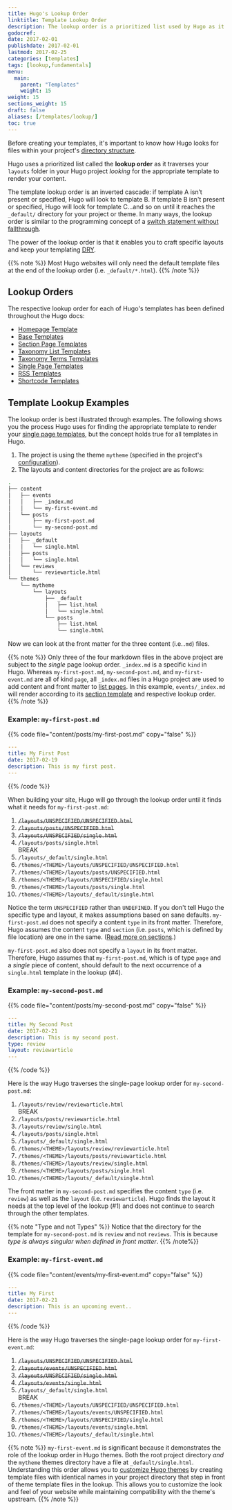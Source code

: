 ```yaml
---
title: Hugo's Lookup Order
linktitle: Template Lookup Order
description: The lookup order is a prioritized list used by Hugo as it traverses your files looking for the appropriate corresponding file to render your content.
godocref:
date: 2017-02-01
publishdate: 2017-02-01
lastmod: 2017-02-25
categories: [templates]
tags: [lookup,fundamentals]
menu:
  main:
    parent: "Templates"
    weight: 15
weight: 15
sections_weight: 15
draft: false
aliases: [/templates/lookup/]
toc: true
---
```


Before creating your templates, it's important to know how Hugo looks for files within your project's [directory structure][].

Hugo uses a prioritized list called the **lookup order** as it traverses your `layouts` folder in your Hugo project *looking* for the appropriate template to render your content.

The template lookup order is an inverted cascade: if template A isn’t present or specified, Hugo will look to template B. If template B isn't present or specified, Hugo will look for template C...and so on until it reaches the `_default/` directory for your project or theme. In many ways, the lookup order is similar to the programming concept of a [switch statement without fallthrough][switch].

The power of the lookup order is that it enables you to craft specific layouts and keep your templating [DRY][].

{{% note %}}
Most Hugo websites will only need the default template files at the end of the lookup order (i.e. `_default/*.html`).
{{% /note %}}

## Lookup Orders

The respective lookup order for each of Hugo's templates has been defined throughout the Hugo docs:

* [Homepage Template][home]
* [Base Templates][base]
* [Section Page Templates][sectionlookup]
* [Taxonomy List Templates][taxonomylookup]
* [Taxonomy Terms Templates][termslookup]
* [Single Page Templates][singlelookup]
* [RSS Templates][rsslookup]
* [Shortcode Templates][sclookup]

[base]: /templates/base/#base-template-lookup-order
[config]: /getting-started/configuration/
[directory structure]: /getting-started/directory-structure/
[DRY]: https://en.wikipedia.org/wiki/Don%27t_repeat_yourself
[home]: /templates/homepage/#homepage-template-lookup-order
[rsslookup]: /templates/rss/#rss-template-lookup-order
[sclookup]: /templates/shortcode-templates/#shortcode-template-lookup-order
[sections]: /content-management/sections/
[sectionlookup]: /templates/section-templates/#section-template-lookup-order
[single page templates]: /templates/single-page-templates/
[singlelookup]: /templates/single-page-templates/#single-page-template-lookup-order
[switch]: https://en.wikipedia.org/wiki/Switch_statement#Fallthrough
[taxonomylookup]: /templates/taxonomy-templates/#taxonomy-list-template-lookup-order
[termslookup]: /templates/taxonomy-templates/#taxonomy-terms-template-lookup-order

## Template Lookup Examples

The lookup order is best illustrated through examples. The following shows you the process Hugo uses for finding the appropriate template to render your [single page templates][], but the concept holds true for all templates in Hugo.

1. The project is using the theme `mytheme` (specified in the project's [configuration][config]).
2. The layouts and content directories for the project are as follows:

```bash
.
├── content
│   ├── events
│   │   ├── _index.md
│   │   └── my-first-event.md
│   └── posts
│       ├── my-first-post.md
│       └── my-second-post.md
├── layouts
│   ├── _default
│   │   └── single.html
│   ├── posts
│   │   └── single.html
│   └── reviews
│       └── reviewarticle.html
└── themes
    └── mytheme
        └── layouts
            ├── _default
            │   ├── list.html
            │   └── single.html
            └── posts
                ├── list.html
                └── single.html
```


Now we can look at the front matter for the three content (i.e.`.md`) files.

{{% note  %}}
Only three of the four markdown files in the above project are subject to the *single* page lookup order. `_index.md` is a specific `kind` in Hugo. Whereas `my-first-post.md`, `my-second-post.md`, and `my-first-event.md` are all of kind `page`, all `_index.md` files in a Hugo project are used to add content and front matter to [list pages](/templates/lists/). In this example, `events/_index.md` will render according to its [section template](/templates/section-templates/) and respective lookup order.
{{% /note %}}

### Example: `my-first-post.md`

{{% code file="content/posts/my-first-post.md" copy="false" %}}
```yaml
---
title: My First Post
date: 2017-02-19
description: This is my first post.
---
```
{{% /code %}}

When building your site, Hugo will go through the lookup order until it finds what it needs for `my-first-post.md`:

1. ~~`/layouts/UNSPECIFIED/UNSPECIFIED.html`~~
2. ~~`/layouts/posts/UNSPECIFIED.html`~~
3. ~~`/layouts/UNSPECIFIED/single.html`~~
4. <span class="yes">`/layouts/posts/single.html`</span>
  <br><span class="break">BREAK</span>
5. <span class="na">`/layouts/_default/single.html`</span>
6. <span class="na">`/themes/<THEME>/layouts/UNSPECIFIED/UNSPECIFIED.html`</span>
7. <span class="na">`/themes/<THEME>/layouts/posts/UNSPECIFIED.html`</span>
8. <span class="na">`/themes/<THEME>/layouts/UNSPECIFIED/single.html`</span>
9. <span class="na">`/themes/<THEME>/layouts/posts/single.html`</span>
10. <span class="na">`/themes/<THEME>/layouts/_default/single.html`</span>

Notice the term `UNSPECIFIED` rather than `UNDEFINED`. If you don't tell Hugo the specific type and layout, it makes assumptions based on sane defaults. `my-first-post.md` does not specify a content `type` in its front matter. Therefore, Hugo assumes the content `type` and `section` (i.e. `posts`, which is defined by file location) are one in the same. ([Read more on sections][sections].)

`my-first-post.md` also does not specify a `layout` in its front matter. Therefore, Hugo assumes that `my-first-post.md`, which is of type `page` and a *single* piece of content, should default to the next occurrence of a `single.html` template in the lookup (#4).

### Example: `my-second-post.md`

{{% code file="content/posts/my-second-post.md" copy="false" %}}
```yaml
---
title: My Second Post
date: 2017-02-21
description: This is my second post.
type: review
layout: reviewarticle
---
```
{{% /code %}}

Here is the way Hugo traverses the single-page lookup order for `my-second-post.md`:

1. <span class="yes">`/layouts/review/reviewarticle.html`</span>
  <br><span class="break">BREAK</span>
2. <span class="na">`/layouts/posts/reviewarticle.html`</span>
3. <span class="na">`/layouts/review/single.html`</span>
4. <span class="na">`/layouts/posts/single.html`</span>
5. <span class="na">`/layouts/_default/single.html`</span>
6. <span class="na">`/themes/<THEME>/layouts/review/reviewarticle.html`</span>
7. <span class="na">`/themes/<THEME>/layouts/posts/reviewarticle.html`</span>
8. <span class="na">`/themes/<THEME>/layouts/review/single.html`</span>
9. <span class="na">`/themes/<THEME>/layouts/posts/single.html`</span>
10. <span class="na">`/themes/<THEME>/layouts/_default/single.html`</span>

The front matter in `my-second-post.md` specifies the content `type` (i.e. `review`) as well as the `layout` (i.e. `reviewarticle`). Hugo finds the layout it needs at the top level of the lookup (#1) and does not continue to search through the other templates.

{{% note "Type and not Types" %}}
Notice that the directory for the template for `my-second-post.md` is `review` and not `reviews`. This is because *type is always singular when defined in front matter*.
{{% /note%}}

### Example: `my-first-event.md`

{{% code file="content/events/my-first-event.md" copy="false" %}}
```yaml
---
title: My First
date: 2017-02-21
description: This is an upcoming event..
---
```
{{% /code %}}

Here is the way Hugo traverses the single-page lookup order for `my-first-event.md`:

1. ~~`/layouts/UNSPECIFIED/UNSPECIFIED.html`~~
2. ~~`/layouts/events/UNSPECIFIED.html`~~
3. ~~`/layouts/UNSPECIFIED/single.html`~~
4. ~~`/layouts/events/single.html`~~
5. <span class="yes">`/layouts/_default/single.html`</span>
<br><span class="break">BREAK</span>
6. <span class="na">`/themes/<THEME>/layouts/UNSPECIFIED/UNSPECIFIED.html`</span>
7. <span class="na">`/themes/<THEME>/layouts/events/UNSPECIFIED.html`</span>
8. <span class="na">`/themes/<THEME>/layouts/UNSPECIFIED/single.html`</span>
9. <span class="na">`/themes/<THEME>/layouts/events/single.html`</span>
10. <span class="na">`/themes/<THEME>/layouts/_default/single.html`</span>


{{% note %}}
`my-first-event.md` is significant because it demonstrates the role of the lookup order in Hugo themes. Both the root project directory *and* the `mytheme` themes directory have a file at `_default/single.html`. Understanding this order allows you to [customize Hugo themes](/themes/customizing/) by creating template files with identical names in your project directory that step in front of theme template files in the lookup. This allows you to customize the look and feel of your website while maintaining compatibility with the theme's upstream.
{{% /note %}}
